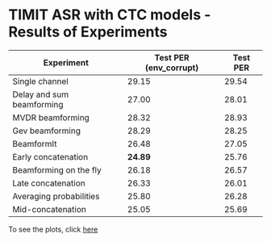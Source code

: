 # TIMIT ASR with CTC models - Results of Experiments

| Experiment                | Test PER (env_corrupt) | Test PER |
| ------------------------- | ---------------------- | -------- |
| Single channel            | 29.15                  | 29.54    |
| Delay and sum beamforming | 27.00                  | 28.01    |
| MVDR beamforming          | 28.32                  | 28.93    |
| Gev beamforming           | 28.29                  | 28.25    |
| BeamformIt                | 26.48                  | 27.05    |
| Early concatenation       | **24.89**              | 25.76    |
| Beamforming on the fly    | 26.18                  | 26.57    |
| Late concatenation        | 26.33                  | 26.01    |
| Averaging probabilities   | 25.80                  | 26.28    |
| Mid-concatenation         | 25.05                  | 25.69    |

To see the plots, click [here](https://share.streamlit.io/prabodhw96/log_streamlit/app.py)